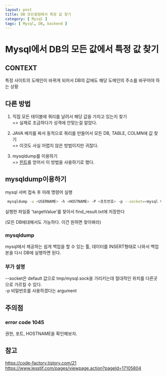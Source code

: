 ```yaml
---
layout: post
title: DB 모든컬럼에서 특정 값 찾기
category: [ Mysql ]
tags: [ Mysql, DB, backend ]
---
```



# Mysql에서 DB의 모든 값에서 특정 값 찾기 

## CONTEXT


특정 사이트의 도메인이 바뀌게 되어서 DB의 값에도 해당 도메인의 주소를 바꾸어야 하는 상황

## 다른 방법 

1. 직접 모든 테이블에 쿼리를 날려서 해당 값을 가지고 있는지 찾기  
=> 실제로 조금하다가 성격에 안맞는걸 알았다.

2. JAVA 배치를 짜서 동적으로 쿼리를 만들어서 모든 DB, TABLE, COLMN에 값 찾기  
=> 이것도 사실 어렵지 않은 방법이지만 귀찮다.

3. mysqldump를 이용하기  
=> [힌트](https://dba.stackexchange.com/questions/34856/how-to-search-whole-mysql-database-for-a-particular-string)를 얻어서 이 방법을 사용하기로 했다.


## mysqldump이용하기 

mysql 서버 접속 후 아래 명령어 실행

```bash
 mysqldump -u <USERNAME> -h <HOSTNAME> -P <포트번호> -p --socket=<mysql 내 tmp에 mysql.sock위치> <DB이름> --extended=FALSE | grep <targetValue> > find_result.txt
```

실행한 파일중 'targetValue'를 찾아서 find_result.txt에 저장한다


(모든 DB에대해서도 가능하다. 이건 원하면 찾아봐라)

### mysqldump

mysql에서 제공하는 쉽게 백업을 할 수 있는 툴, 데이터를 INSERT형태로 나와서 백업본을 다시 DB에 실행하면 된다.

### 부가 설명
--socket은 default 값으로 tmp/mysql.sock을 가리키는데 절대적인 위치를 다른곳으로 가르킬 수 있다.  
-p 비밀번호를 사용하겠다는 argument


## 주의점

### error code 1045

권한, 포트, HOSTNAME을 확인해보자.

## 참고 


https://code-factory.tistory.com/21  
https://www.lesstif.com/pages/viewpage.action?pageId=17105804
